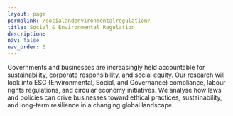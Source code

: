 ```yaml
---
layout: page
permalink: /socialandenvironmentalregulation/
title: Social & Environmental Regulation
description:
nav: false
nav_order: 6
---
```


Governments and businesses are increasingly held accountable for sustainability, corporate responsibility, and social equity. Our research will look into ESG (Environmental, Social, and Governance) compliance, labour rights regulations, and circular economy initiatives. We analyse how laws and policies can drive businesses toward ethical practices, sustainability, and long-term resilience in a changing global landscape.










